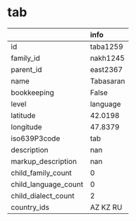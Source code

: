 # tab
|                      | info      |
|:---------------------|:----------|
| id                   | taba1259  |
| family_id            | nakh1245  |
| parent_id            | east2367  |
| name                 | Tabasaran |
| bookkeeping          | False     |
| level                | language  |
| latitude             | 42.0198   |
| longitude            | 47.8379   |
| iso639P3code         | tab       |
| description          | nan       |
| markup_description   | nan       |
| child_family_count   | 0         |
| child_language_count | 0         |
| child_dialect_count  | 2         |
| country_ids          | AZ KZ RU  |